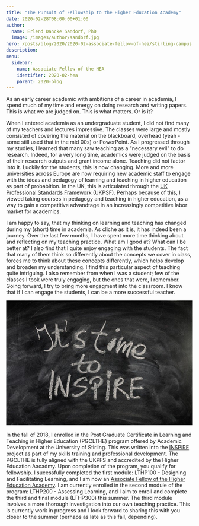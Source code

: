 ```yaml
---
title: "The Pursuit of Fellowship to the Higher Education Academy"
date: 2020-02-28T08:00:00+01:00
author:
  name: Erlend Dancke Sandorf, PhD
  image: /images/author/sandorf.jpg
hero: /posts/blog/2020/2020-02-associate-fellow-of-hea/stirling-campus.jpg
description: 
menu:
  sidebar:
    name: Associate Fellow of the HEA
    identifier: 2020-02-hea
    parent: 2020-blog
---
```



As an early career academic with ambitions of a career in academia, I spend much of my time and energy on doing research and writing papers. This is what we are judged on. This is what matters. Or is it?

When I entered academia as an undergraduate student, I did not find many of my teachers and lectures impressive. The classes were large and mostly consisted of covering the material on the blackboard, overhead (yeah - some still used that in the mid 00s) or PowerPoint. As I progressed through my studies, I learned that many saw teaching as a "necessary evil" to do research. Indeed, for a very long time, academics were judged on the basis of their research outputs and grant income alone. Teaching did not factor into it. Luckily for the students, this is now changing. More and more universities across Europe are now requiring new academic staff to engage with the ideas and pedagogy of learning and teaching in higher education as part of probabition. In the UK, this is articulated through the [UK Professional Standards Framework](https://www.advance-he.ac.uk/guidance/teaching-and-learning/ukpsf) (UKPSF). Perhaps because of this, I viewed taking courses in pedagogy and teaching in higher education, as a way to gain a competitive advandtage in an increasingly competitive labor market for academics.

I am happy to say, that my thinking on learning and teaching has changed during my (short) time in academia. As cliche as it is, it has indeed been a journey. Over the last few months, I have spent more time thinking about and reflecting on my teaching practice. What am I good at? What can I be better at? I also find that I quite enjoy engaging with the students. The fact that many of them think so differently about the concepts we cover in class, forces me to think about these concepts differently, which helps develop and broaden my understanding. I find this particular aspect of teaching quite intriguing. I also remember from when I was a student; few of the classes I took were truly engaging, but the ones that were, I remember. Going forward, I try to bring more engagment into the classroom. I know that if I can engage the students, I can be a more successful teacher.

![Blackboard with text](/posts/blog/2020/2020-02-associate-fellow-of-hea/its-time-to-inspire.jpg)

In the fall of 2018, I enrolled in the Post Graduate Certificate in Learning and Teaching in Higher Education (PGCLTHE) program offered by Academic Development at the University of Stirling. This was written into the [INSPiRE](https://inspire-project.info) project as part of my skills training and professional development. The PGCLTHE is fully aligned with the UKPFS and accredited by the Higher Education Aacadmy. Upon completion of the program, you qualify for fellowship. I sucessfully completed the first module: LTHP100 - Designing and Facilitating Learning, and I am now an [Associate Fellow of the Higher Education Academy](https://www.advance-he.ac.uk/fellowship/associate-fellowship). I am currently enrolled in the second module of the program: LTHP200 - Assessing Learning, and I aim to enroll and complete the third and final module (LTHP300) this summer. The third module involves a more thorough investigation into our own teaching practice. This is currently work in progress and I look forward to sharing this with you closer to the summer (perhaps as late as this fall, depending).